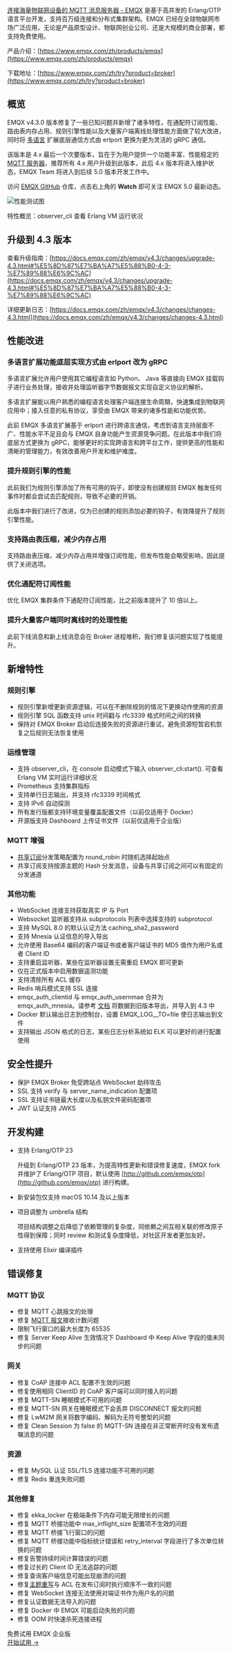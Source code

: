 [连接海量物联网设备的 MQTT 消息服务器 - EMQX](https://www.emqx.com/zh/products/emqx) 是基于高并发的 Erlang/OTP 语言平台开发，支持百万级连接和分布式集群架构。EMQX 已经在全球物联网市场广泛应用，无论是产品原型设计、物联网创业公司、还是大规模的商业部署，都支持免费使用。

产品介绍：[https://www.emqx.com/zh/products/emqx](https://www.emqx.com/zh/products/emqx)

下载地址：[https://www.emqx.com/zh/try?product=broker](https://www.emqx.com/zh/try?product=broker)


## 概览

EMQX v4.3.0 版本修复了一些已知问题并新增了诸多特性，在通配符订阅性能、路由表内存占用、规则引擎性能以及大量客户端离线处理性能方面做了较大改进，同时将 [多语言](https://docs.emqx.com/zh/emqx/v4.3/advanced/lang-exhook.html) 扩展底层通信方式由 erlport 更换为更为灵活的 gRPC 通信。

该版本是 4.x 最后一个次要版本，旨在于为用户提供一个功能丰富、性能稳定的 [MQTT 服务器](https://www.emqx.com/zh/products/emqx)，推荐所有 4.x 用户升级到此版本，此后 4.x 版本将进入维护状态，EMQX Team 将进入到后续 5.0 版本开发工作中。

访问 [EMQX GitHub](https://github.com/emqx/emqx) 仓库，点击右上角的 **Watch** 即可关注 EMQX 5.0 最新动态。

![性能测试图](https://assets.emqx.com/images/d6670380723eb008bcda0a52573712d0.png)

特性概览：observer_cli 查看 Erlang VM 运行状况



## 升级到 4.3 版本
查看升级指南：[https://docs.emqx.com/zh/emqx/v4.3/changes/upgrade-4.3.html#%E5%8D%87%E7%BA%A7%E5%88%B0-4-3-%E7%89%88%E6%9C%AC](https://docs.emqx.com/zh/emqx/v4.3/changes/upgrade-4.3.html#%E5%8D%87%E7%BA%A7%E5%88%B0-4-3-%E7%89%88%E6%9C%AC)

详细更新日志：[https://docs.emqx.com/zh/emqx/v4.3/changes/changes-4.3.html](https://docs.emqx.com/zh/emqx/v4.3/changes/changes-4.3.html)



## 性能改进

### 多语言扩展功能底层实现方式由 erlport 改为 gRPC

多语言扩展允许用户使用其它编程语言如 Python、 Java 等直接向 EMQX 挂载钩子进行业务处理，接收并处理监听器字节数据报文实现自定义协议的解析。

多语言扩展能以用户熟悉的编程语言处理客户端连接生命周期，快速集成到物联网应用中；接入任意的私有协议，享受由 EMQX 带来的诸多性能和功能优势。

此前 EMQX 多语言扩展基于 erlport 进行跨语言通信，考虑到语言支持层面不广、性能水平不足且会与 EMQX 自身功能产生资源竞争问题。在此版本中我们将底层方式更换为 gRPC，能够更好的实现跨语言和跨平台工作，提供更高的性能和清晰的管理能力，有效改善用户开发和维护难度。

### 提升规则引擎的性能

此前我们为规则引擎添加了所有可用的钩子，即使没有创建规则 EMQX 触发任何事件时都会尝试去匹配规则，导致不必要的开销。

此版本中我们进行了改进，仅为已创建的规则添加必要的钩子，有效降提升了规则引擎性能。

### 支持路由表压缩，减少内存占用

支持路由表压缩，减少内存占用并增强订阅性能，但发布性能会略受影响，因此提供了关闭选项。

### 优化通配符订阅性能

优化 EMQX 集群条件下通配符订阅性能，比之前版本提升了 10 倍以上。

### 提升大量客户端同时离线时的处理性能

此前下线消息和新上线消息会在 Broker 进程堆积，我们修复该问题实现了性能提升。



## 新增特性

### 规则引擎

- 规则引擎新增更新资源逻辑，可以在不删除规则的情况下更换动作使用的资源
- 规则引擎 SQL 函数支持 unix 时间戳与 rfc3339 格式时间之间的转换
- 保持对 EMQX Broker 启动后连接失败的资源进行重试，避免资源短暂宕机恢复之后规则无法恢复使用

### 运维管理

- 支持 observer_cli，在 console 启动模式下输入 observer_cli:start(). 可查看 Erlang VM 实时运行详细状况
- Prometheus 支持集群指标
- 支持单行日志输出，并支持 rfc3339 时间格式
- 支持 IPv6 自动探测
- 所有发行版都支持环境变量覆盖配置文件（以前仅适用于 Docker）
- 开源版支持 Dashboard 上传证书文件（以前仅适用于企业版）

### MQTT 增强

- [共享订阅](https://www.emqx.com/zh/blog/introduction-to-mqtt5-protocol-shared-subscription)分发策略配置为 round_robin 时随机选择起始点
- 共享订阅支持按源主题的 Hash 分发消息，设备与共享订阅之间可以有固定的分发通道

### 其他功能

- WebSocket 连接支持获取真实 IP 与 Port
- Websocket 监听器支持从 subprotocols 列表中选择支持的 subprotocol
- 支持 MySQL 8.0 的默认认证方法 caching_sha2_password
- 支持 Mnesia 认证信息的导入导出
- 允许使用 Base64 编码的客户端证书或者客户端证书的 MD5 值作为用户名或者 Client ID
- 支持重启监听器，某些在监听器设置无需重启 EMQX 即可更新
- 仅在正式版本中启用数据遥测功能
- 支持清除所有 ACL 缓存
- Redis 哨兵模式支持 SSL 连接 
- emqx_auth_clientid 与 emqx_auth_usernmae 合并为 emqx_auth_mnesia。请参考 [文档](https://docs.emqx.com/zh/emqx/latest/deploy/upgrade-from-v4.html) 将数据到旧版本导出，并导入到 4.3 中
- Docker 默认输出日志到控制台，设置 EMQX_LOG__TO=file 使日志输出到文件
- 支持输出 JSON 格式的日志，某些日志分析系统如 ELK 可以更好的进行配置使用



## 安全性提升

- 保护 EMQX Broker 免受跨站点 WebSocket 劫持攻击
- SSL 支持 verify 与 server_name_indication 配置项
- SSL 支持证书链最大长度以及私钥文件密码配置项
- JWT 认证支持 JWKS



## 开发构建

- 支持 Erlang/OTP 23

  升级到 Erlang/OTP 23 版本，为提高特性更新和错误修复速度，EMQX fork 并维护了 Erlang/OTP 项目，默认使用 [http://github.com/emqx/otp](http://github.com/emqx/otp) 进行构建。

- 新安装包仅支持 macOS 10.14 及以上版本

- 项目调整为 umbrella 结构

  项目结构调整之后降低了依赖管理的复杂度，同依赖之间互相关联的修改原子性得到保障；同时 review 和测试复杂度降低，对社区开发者更加友好。

- 支持使用 Elixir 编译插件



## 错误修复

### MQTT 协议

- 修复 MQTT 心跳报文的处理
- 修复 [MQTT 报文](https://www.emqx.com/zh/blog/introduction-to-mqtt-control-packets)接收计数问题
- 限制飞行窗口的最大长度为 65535
- 修复 Server Keep Alive 生效情况下 Dashboard 中 Keep Alive 字段的值未同步的问题

### 网关

- 修复 CoAP 连接中 ACL 配置不生效的问题
- 修复使用相同 ClientID 的 CoAP 客户端可以同时接入的问题
- 修复 MQTT-SN 睡眠模式不可用的问题
- 修复 MQTT-SN 网关在睡眠模式下会丢弃 DISCONNECT 报文的问题
- 修复 LwM2M 网关将数字编码、解码为无符号整型的问题
- 修复 Clean Session 为 false 的 MQTT-SN 连接在非正常断开时没有发布遗嘱消息的问题

### 资源

- 修复 MySQL 认证 SSL/TLS 连接功能不可用的问题
- 修复 Redis 重连失败问题

### 其他修复

- 修复 ekka_locker 在极端条件下内存可能无限增长的问题
- 修复 MQTT 桥接功能中 max_inflight_size 配置项不生效的问题
- 修复 MQTT 桥接飞行窗口的问题
- 修复 MQTT 桥接功能中指标统计错误和 retry_interval 字段进行了多次单位转换的问题
- 修复告警持续时间计算错误的问题
- 修复过长的 Client ID 无法追踪的问题
- 修复查询客户端信息可能出现崩溃的问题
- 修复[主题重写](https://www.emqx.com/zh/blog/rewriting-emqx-mqtt5-topic)与 ACL 在发布订阅时执行顺序不一致的问题
- 修复 WebSocket 连接无法使用对端证书作为用户名的问题
- 修复认证数据无法导入的问题
- 修复 Docker 中 EMQX 可能启动失败的问题
- 修复 OOM 时快速杀死连接进程

<section class="promotion">
    <div>
        免费试用 EMQX 企业版
    </div>
    <a href="https://www.emqx.com/zh/try?product=enterprise" class="button is-gradient px-5">开始试用 →</a >
</section>

